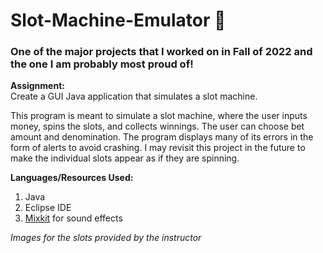 # Slot-Machine-Emulator &#127920;
### One of the major projects that I worked on in Fall of 2022 and the one I am probably most proud of!  

**Assignment:**  
Create a GUI Java application that simulates a slot machine.

This program is meant to simulate a slot machine, where the user inputs money, spins the slots, and collects winnings. The user can choose bet amount and denomination. The program displays many of its errors in the form of alerts to avoid crashing. I may revisit this project in the future to make the individual slots appear as if they are spinning.

**Languages/Resources Used:**  
1. Java
2. Eclipse IDE
3. [Mixkit](https://mixkit.co/) for sound effects

*Images for the slots provided by the instructor*
